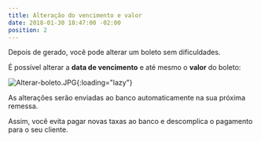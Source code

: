 ```yaml
---
title: Alteração do vencimento e valor
date: 2018-01-30 18:47:00 -02:00
position: 2
---
```


Depois de gerado, você pode alterar um boleto sem dificuldades.

É possível alterar a **data de vencimento** e até mesmo o **valor** do boleto:

![Alterar-boleto.JPG](/uploads/Alterar-boleto.JPG){:loading="lazy"}

As alterações serão enviadas ao banco automaticamente na sua próxima remessa.

Assim, você evita pagar novas taxas ao banco e descomplica o pagamento para o seu cliente.